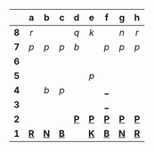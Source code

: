 |     |  a  |  b  |  c  |  d  |  e  |  f  |  g  |  h  |
|:---:|:---:|:---:|:---:|:---:|:---:|:---:|:---:|:---:|
|  **8**  |  _r_  |     |     |  _q_  |  _k_  |     |  _n_  |  _r_  |
|  **7**  |  _p_  |  _p_  |  _p_  |  _b_  |     |  _p_  |  _p_  |  _p_  |
|  **6**  |     |     |     |     |     |     |     |     |
|  **5**  |     |     |     |     |  _p_  |     |     |     |
|  **4**  |     |  _b_  |  _p_  |     |     |  [_](http://localhost:8080/api/chess/play?move=f2f4)  |     |     |
|  **3**  |     |     |     |     |     |  [_](http://localhost:8080/api/chess/play?move=f2f3)  |     |     |
|  **2**  |     |     |     |  [**P**](https://github.com/grim-kalman)  |  [**P**](http://localhost:8080/api/chess/select?square=e2)  |  [**P**](http://localhost:8080/api/chess/select?square=f2)  |  [**P**](http://localhost:8080/api/chess/select?square=g2)  |  [**P**](http://localhost:8080/api/chess/select?square=h2)  |
|  **1**  |  [**R**](http://localhost:8080/api/chess/select?square=a1)  |  [**N**](http://localhost:8080/api/chess/select?square=b1)  |  [**B**](http://localhost:8080/api/chess/select?square=c1)  |     |  [**K**](http://localhost:8080/api/chess/select?square=e1)  |  [**B**](https://github.com/grim-kalman)  |  [**N**](http://localhost:8080/api/chess/select?square=g1)  |  [**R**](https://github.com/grim-kalman)  |
